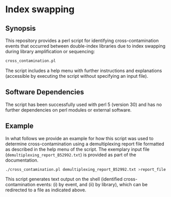 # Index swapping

## Synopsis

This repository provides a perl script for identifying cross-contamination 
events that occurred between double-index libraries due to index swapping 
during library amplification or sequencing:

```sh
cross_contamination.pl
```

The script includes a help menu with further instructions and explanations 
(accessible by executing the script without specifying an input file).

## Software Dependencies

The script has been successfully used with perl 5 (version 30) and has no 
further dependencies on perl modules or external software. 

## Example

In what follows we provide an example for how this script was used to determine 
cross-contamination using a demultiplexing report file formatted as described 
in the help menu of the script. The exemplary input file 
(`demultiplexing_report_B52992.txt`) is provided as part of the documentation. 

```sh
./cross_contamination.pl demultiplexing_report_B52992.txt >report_file.txt
```

This script generates text output on the shell (identified cross-contamination 
events: (i) by event, and (ii) by library), which can be redirected to a file 
as indicated above.

